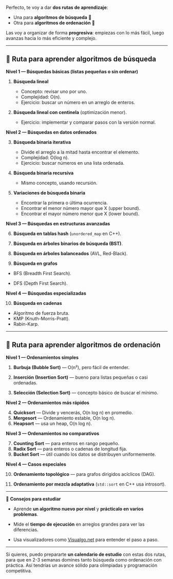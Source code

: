 Perfecto, te voy a dar **dos rutas de aprendizaje**:

* Una para **algoritmos de búsqueda** 📍
* Otra para **algoritmos de ordenación** 🔄

Las voy a organizar de forma **progresiva**: empiezas con lo más fácil, luego avanzas hacia lo más eficiente y complejo.

---

## 📍 Ruta para aprender **algoritmos de búsqueda**

**Nivel 1 — Búsquedas básicas (listas pequeñas o sin ordenar)**

1. **Búsqueda lineal**
   * Concepto: revisar uno por uno.
   * Complejidad: O(n).
   * Ejercicio: buscar un número en un arreglo de enteros.

2. **Búsqueda lineal con centinela** (optimización menor).
   * Ejercicio: implementar y comparar pasos con la versión normal.

**Nivel 2 — Búsquedas en datos ordenados**

3. **Búsqueda binaria iterativa**
   * Divide el arreglo a la mitad hasta encontrar el elemento.
   * Complejidad: O(log n).
   * Ejercicio: buscar números en una lista ordenada.

4. **Búsqueda binaria recursiva**
   * Mismo concepto, usando recursión.

5. **Variaciones de búsqueda binaria**
   * Encontrar la primera o última ocurrencia.
   * Encontrar el menor número mayor que X (upper bound).
   * Encontrar el mayor número menor que X (lower bound).

**Nivel 3 — Búsquedas en estructuras avanzadas**

6. **Búsqueda en tablas hash** (`unordered_map` en C++).

7. **Búsqueda en árboles binarios de búsqueda (BST)**.

8. **Búsqueda en árboles balanceados** (AVL, Red-Black).

9. **Búsqueda en grafos**

* BFS (Breadth First Search).

* DFS (Depth First Search).

**Nivel 4 — Búsquedas especializadas**

10. **Búsqueda en cadenas**
   - Algoritmo de fuerza bruta.
   - KMP (Knuth-Morris-Pratt).
   - Rabin-Karp.

---

## 🔄 Ruta para aprender **algoritmos de ordenación**

**Nivel 1 — Ordenamientos simples**

1. **Burbuja (Bubble Sort)** — O(n²), pero fácil de entender.

2. **Inserción (Insertion Sort)** — bueno para listas pequeñas o casi ordenadas.

3. **Selección (Selection Sort)** — concepto básico de buscar el mínimo.

**Nivel 2 — Ordenamientos más rápidos**

4. **Quicksort** — Divide y vencerás, O(n log n) en promedio.
5. **Mergesort** — Ordenamiento estable, O(n log n).
6. **Heapsort** — usa un heap, O(n log n).

**Nivel 3 — Ordenamientos no comparativos**

7. **Counting Sort** — para enteros en rango pequeño.
8. **Radix Sort** — para enteros o cadenas de longitud fija.
9. **Bucket Sort** — útil cuando los datos se distribuyen uniformemente.

**Nivel 4 — Casos especiales**

10. **Ordenamiento topológico** — para grafos dirigidos acíclicos (DAG).

11. **Ordenamiento por mezcla adaptativa** (`std::sort` en C++ usa introsort).

---

📌 **Consejos para estudiar**

* Aprende **un algoritmo nuevo por nivel** y **prácticalo en varios problemas**.

* Mide el **tiempo de ejecución** en arreglos grandes para ver las diferencias.

* Usa visualizadores como [Visualgo.net](https://visualgo.net) para entender el paso a paso.

---

Si quieres, puedo prepararte **un calendario de estudio** con estas dos rutas, para que en 2-3 semanas domines tanto búsqueda como ordenación con práctica.
Así tendrías un avance sólido para olimpiadas y programación competitiva.
